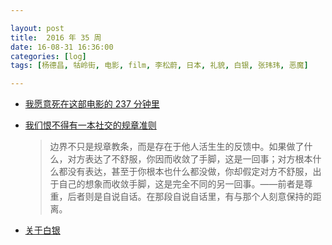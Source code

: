 ```yaml
---

layout: post
title:  2016 年 35 周
date: 16-08-31 16:36:00
categories: [log]
tags: [杨德昌, 牯岭街, 电影, film, 李松蔚, 日本, 礼貌, 白银, 张玮玮, 恶魔]

---
```


- [我愿意死在这部电影的 237 分钟里](http://mp.weixin.qq.com/s?__biz=MzA3NzA1ODQzNA%3D%3D&idx=1&mid=2659200479&scene=0&sn=004a50697efa8452676e017e61eca354)

- [我们恨不得有一本社交的规章准则](http://mp.weixin.qq.com/s?__biz=MzA4NTI3NTkyNQ%3D%3D&idx=1&mid=2654002622&scene=0&sn=bfc18f40b042628b63a986622746066c)

	> 边界不只是规章教条，而是存在于他人活生生的反馈中。如果做了什么，对方表达了不舒服，你因而收敛了手脚，这是一回事；对方根本什么都没有表达，甚至于你根本也什么都没做，你却假定对方不舒服，出于自己的想象而收敛手脚，这是完全不同的另一回事。——前者是尊重，后者则是自说自话。在那段自说自话里，有与那个人刻意保持的距离。

- [关于白银](http://www.jiemian.com/article/828989.html)